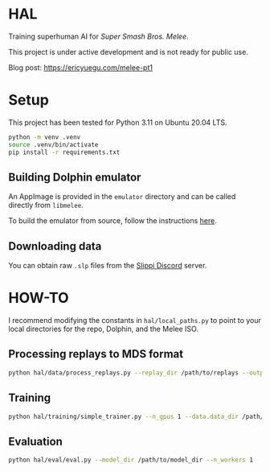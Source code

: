 # HAL

Training superhuman AI for *Super Smash Bros. Melee*. 

This project is under active development and is not ready for public use. 

Blog post: https://ericyuegu.com/melee-pt1

# Setup

This project has been tested for Python 3.11 on Ubuntu 20.04 LTS. 

```bash
python -m venv .venv
source .venv/bin/activate
pip install -r requirements.txt
```

## Building Dolphin emulator

An AppImage is provided in the `emulator` directory and can be called directly from `libmelee`. 

To build the emulator from source, follow the instructions [here](https://github.com/ericyuegu/slippi-Ishiiruka/tree/ubuntu-20.04).

## Downloading data

You can obtain raw `.slp` files from the [Slippi Discord](https://discord.gg/qaHgPwpr) server.

# HOW-TO

I recommend modifying the constants in `hal/local_paths.py` to point to your local directories for the repo, Dolphin, and the Melee ISO.

## Processing replays to MDS format

```bash
python hal/data/process_replays.py --replay_dir /path/to/replays --output_dir /path/to/mds
```

## Training

```bash
python hal/training/simple_trainer.py --n_gpus 1 --data.data_dir /path/to/mds --arch GPTv5Controller-512-6-8-dropout
```

## Evaluation

```bash
python hal/eval/eval.py --model_dir /path/to/model_dir --n_workers 1
```
